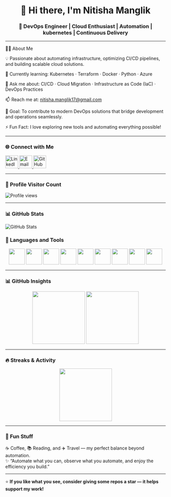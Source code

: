 <h1 align="center">👋 Hi there, I'm Nitisha Manglik</h1>
<h3 align="center">🚀 DevOps Engineer | Cloud Enthusiast | Automation | kubernetes | Continuous Delivery</h3>

---
👩‍💻 About Me

💡 Passionate about automating infrastructure, optimizing CI/CD pipelines, and building scalable cloud solutions.

🌱 Currently learning: Kubernetes · Terraform · Docker · Python · Azure

💬 Ask me about: CI/CD · Cloud Migration · Infrastructure as Code (IaC) · DevOps Practices

📫 Reach me at: nitisha.manglik17@gmail.com

🎯 Goal: To contribute to modern DevOps solutions that bridge development and operations seamlessly.

⚡ Fun Fact: I love exploring new tools and automating everything possible!

---

### 🌐 Connect with Me  
<p align="left">
<a href="https://www.linkedin.com/in/nitisha-manglik" target="_blank">
  <img src="https://cdn.jsdelivr.net/gh/devicons/devicon/icons/linkedin/linkedin-original.svg" alt="LinkedIn" height="40" width="40" />
</a>
<a href="mailto:nitishamanglik@gmail.com" target="_blank">
  <img src="https://cdn-icons-png.flaticon.com/512/732/732200.png" alt="Email" height="40" width="40" />
</a>
<a href="https://github.com/niti9331" target="_blank">
  <img src="https://cdn.jsdelivr.net/gh/devicons/devicon/icons/github/github-original.svg" alt="GitHub" height="40" width="40" />
</a>
</p>

---

### 👀 Profile Visitor Count
![Profile views](https://hits.sh/github.com/yourusername.svg?style=flat&label=Visitors)

---

### 📊 GitHub Stats
![GitHub Stats](https://github-readme-stats.vercel.app/api?username=yourusername&show_icons=true&theme=tokyonight)


### 🧰 Languages and Tools  
<p align="center">
<img src="https://cdn.jsdelivr.net/gh/devicons/devicon/icons/docker/docker-original.svg" height="50" width="50" />
<img src="https://cdn.jsdelivr.net/gh/devicons/devicon/icons/kubernetes/kubernetes-plain.svg" height="50" width="50" />
<img src="https://cdn.jsdelivr.net/gh/devicons/devicon/icons/terraform/terraform-original.svg" height="50" width="50" />
<img src="https://cdn.jsdelivr.net/gh/devicons/devicon/icons/azure/azure-original.svg" height="50" width="50" />
<img src="https://cdn.jsdelivr.net/gh/devicons/devicon/icons/python/python-original.svg" height="50" width="50" />
<img src="https://cdn.jsdelivr.net/gh/devicons/devicon/icons/bash/bash-original.svg" height="50" width="50" />
<img src="https://cdn.jsdelivr.net/gh/devicons/devicon/icons/linux/linux-original.svg" height="50" width="50" />
<img src="https://cdn.jsdelivr.net/gh/devicons/devicon/icons/mysql/mysql-original.svg" height="50" width="50" />
<img src="https://cdn.jsdelivr.net/gh/devicons/devicon/icons/javascript/javascript-original.svg" height="50" width="50" />
</p>

---

### 📊 GitHub Insights  
<p align="center">
  <img src="https://github-readme-stats.vercel.app/api?username=niti9331&show_icons=true&theme=tokyonight" height="165" />
  <img src="https://github-readme-stats.vercel.app/api/top-langs/?username=niti9331&layout=compact&theme=tokyonight" height="165" />
</p>

---

### 🔥 Streaks & Activity  
<p align="center">
  <img src="https://streak-stats.demolab.com?user=niti9331&theme=tokyonight&hide_border=false" height="165" />
</p>

---

### 🧩 Fun Stuff  
☕ Coffee, 📚 Reading, and ✈️ Travel — my perfect balance beyond automation.  
✨ “Automate what you can, observe what you automate, and enjoy the efficiency you build.”  

---

⭐ **If you like what you see, consider giving some repos a star — it helps support my work!**

